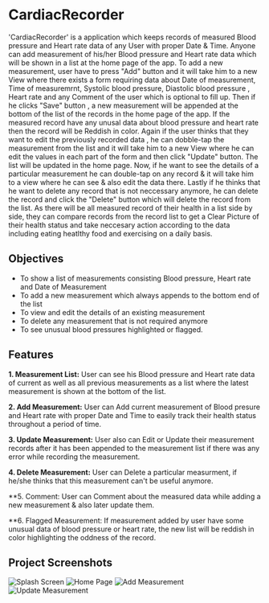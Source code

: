 # CardiacRecorder
'CardiacRecorder' is a application which keeps records of measured Blood pressure and Heart rate data of any User with proper Date & Time.
Anyone can add measurement of his/her Blood pressure and Heart rate data which will be shown in a list at the home page of the app.
To add a new measurement, user have to press "Add" button and it will take him to a new View where there exists a form requiring data
about Date of measurement, Time of measuremrnt, Systolic blood pressure, Diastolic blood pressure , Heart rate and any Comment 
of the user which is optional to fill up. Then if he clicks "Save" button , a new measurement will be appended at the bottom of the list of the records in the home
page of the app. If the measured record have any unusal data about blood pressure and heart rate then the record will be Reddish in color.
Again if the user thinks that they want to edit the previously recorded data , he can dobble-tap the measurement from the list and it will take him
to  a new View where he can edit the values in each part of the form and then click "Update" button. The list will be updated in the home page.
Now, if he want to see the details of a particular measurement he can double-tap on any record & it will take him to a view where he can 
see & also edit the data there. Lastly if he thinks that he want to delete any record that is not neccessary anymore, he can delete  the record and click the
"Delete" button which will delete the record from the list. As there will be all measured record of their health in a list side by side,
they can compare records from the record list  to get a Clear Picture of their health status and take neccesary action according to the data including 
eating heatlthy food and exercising on a daily basis.



## Objectives
* To show a list of measurements consisting Blood pressure, Heart rate and Date of Measurement
* To add a new measurement which always appends to the bottom end of the list
* To view and edit the details of an existing measurement
* To delete any measurement that is not required anymore
* To see unusual blood pressures highlighted or flagged.



## Features

**1. Measurement List:** User can see his Blood pressure and Heart rate data of current as well as all previous measurements as a list where the latest measurement is shown at the bottom of the list.

**2. Add Measurement:** User can Add current measurement of Blood presure and Heart rate with proper Date and Time  to easily track their health status throughout a period of time.

**3. Update Measurement:** User also can Edit or Update their measurement records after it has been appended to the measurement list if there was any error while recording the measurement. 

**4. Delete Measurement:** User can Delete a particular measurment, if he/she thinks that this measurement can't be useful anymore.

**5. Comment: User can Comment about the measured data while adding a new measurement & also later update them.

**6. Flagged Measurement: If measurement added by user have some unusual data of blood pressure or heart rate, the new list will be reddish in color highlighting the oddness of the record.

## Project Screenshots
![Splash Screen](https://user-images.githubusercontent.com/102896728/175805778-8c4e40fd-5b37-4ea2-9057-f87d577276a8.svg)
![Home Page](https://user-images.githubusercontent.com/102896728/175805946-097a483a-3a1e-48ea-87df-f47795d6aadc.svg)
![Add Measurement](https://user-images.githubusercontent.com/102896728/175805963-08407e09-945e-4d99-a95c-6e6471682dee.svg)
![Update Measurement](https://user-images.githubusercontent.com/102896728/175805941-2c7d7c6b-d096-491a-8287-86d4f506278b.svg)

